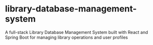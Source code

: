 # library-database-management-system
A full-stack Library Database Management System built with React and Spring Boot for managing library operations and user profiles

